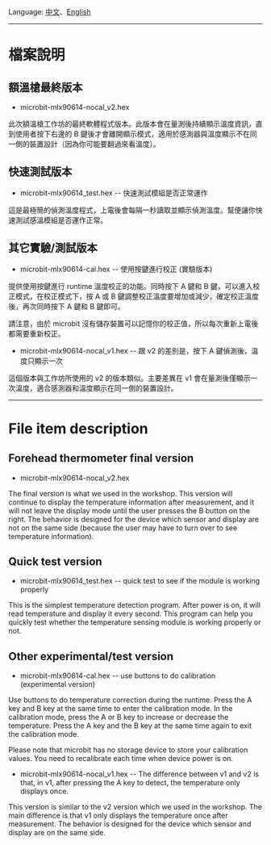 Language: [中文](#檔案說明)、[English](#file-item-description)

---

# 檔案說明

## 額溫槍最終版本

* microbit-mlx90614-nocal_v2.hex

此次額溫槍工作坊的最終軟體程式版本。此版本會在量測後持續顯示溫度資訊，直到使用者按下右邊的 B 鍵後才會離開顯示模式，適用於感測器與溫度顯示不在同一側的裝置設計（因為你可能要翻過來看溫度）。


## 快速測試版本

* microbit-mlx90614_test.hex -- 快速測試模組是否正常運作

這是最極簡的偵測溫度程式，上電後會每隔一秒讀取並顯示偵測溫度。幫便讓你快速測試感溫模組是否運作正常。


## 其它實驗/測試版本

* microbit-mlx90614-cal.hex -- 使用按鍵進行校正 (實驗版本)

提供使用按鍵進行 runtime 溫度校正的功能。同時按下 A 鍵和 B 鍵，可以進入校正模式，在校正模式下，按 A 或 B 鍵調整校正溫度要增加或減少，確定校正溫度後，再次同時按下 A 鍵和 B 鍵即可。

請注意，由於 microbit 沒有儲存裝置可以記憶你的校正值，所以每次重新上電後都需要重新校正。

* microbit-mlx90614-nocal_v1.hex -- 跟 v2 的差別是，按下 A 鍵偵測後，溫度只顯示一次

這個版本與工作坊所使用的 v2 的版本類似。主要差異在 v1 會在量測後僅顯示一次溫度，適合感測器和溫度顯示在同一側的裝置設計。

---

# File item description

## Forehead thermometer final version

* microbit-mlx90614-nocal_v2.hex

The final version is what we used in the workshop. This version will continue to display the temperature information after measurement, and it will not leave the display mode until the user presses the B button on the right. The behavior is designed for the device which sensor and display are not on the same side (because the user may have to turn over to see temperature information).


## Quick test version

* microbit-mlx90614_test.hex -- quick test to see if the module is working properly

This is the simplest temperature detection program. After power is on, it will read temperature and display it every second. This program can help you quickly test whether the temperature sensing module is working properly or not.


## Other experimental/test version

* microbit-mlx90614-cal.hex -- use buttons to do calibration (experimental version)

Use buttons to do temperature correction during the runtime. Press the A key and B key at the same time to enter the calibration mode. In the calibration mode, press the A or B key to increase or decrease the temperature. Press the A key and the B key at the same time again to exit the calibration mode.

Please note that microbit has no storage device to store your calibration values. You need to recalibrate each time when device power is on.

* microbit-mlx90614-nocal_v1.hex -- The difference between v1 and v2 is that, in v1, after pressing the A key to detect, the temperature only displays once.

This version is similar to the v2 version which we used in the workshop. The main difference is that v1 only displays the temperature once after measurement. The behavior is designed for the device which sensor and display are on the same side.

